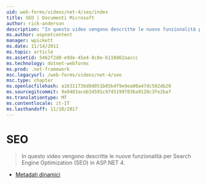 ```yaml
---
uid: web-forms/videos/net-4/seo/index
title: SEO | Documenti Microsoft
author: rick-anderson
description: "In questo video vengono descritte le nuove funzionalità per Search Engine Optimization (SEO) in ASP.NET 4."
ms.author: aspnetcontent
manager: wpickett
ms.date: 11/14/2011
ms.topic: article
ms.assetid: 5462f2d0-e9de-45e4-8c8e-6110d62aaccc
ms.technology: dotnet-webforms
ms.prod: .net-framework
msc.legacyurl: /web-forms/videos/net-4/seo
msc.type: chapter
ms.openlocfilehash: a16311736d8d051b05b4f9e9ea00a47dc502db20
ms.sourcegitcommit: 9a9483aceb34591c97451997036a9120c3fe2baf
ms.translationtype: MT
ms.contentlocale: it-IT
ms.lasthandoff: 11/10/2017
---
```

<a name="seo"></a>SEO
====================
> In questo video vengono descritte le nuove funzionalità per Search Engine Optimization (SEO) in ASP.NET 4.


- [Metadati dinamici](aspnet-4-quick-hit-dynamic-metadata.md)
